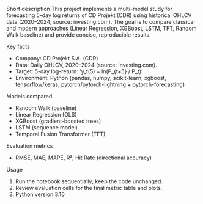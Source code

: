 Short description 
This project implements a multi-model study for forecasting 5-day log returns of CD Projekt (CDR) using historical OHLCV data (2020–2024, source: investing.com). The goal is to compare classical and modern approaches (Linear Regression, XGBoost, LSTM, TFT, Random Walk baseline) and provide concise, reproducible results.

Key facts
- Company: CD Projekt S.A. (CDR)  
- Data: Daily OHLCV, 2020–2024 (source: investing.com).  
- Target: 5-day log-return: 'y_t(5) = ln(P_{t+5} / P_t)'  
- Environment: Python (pandas, numpy, scikit-learn, xgboost, tensorflow/keras, pytorch/pytorch-lightning + pytorch-forecasting)

Models compared
- Random Walk (baseline)  
- Linear Regression (OLS)  
- XGBoost (gradient-boosted trees)  
- LSTM (sequence model)  
- Temporal Fusion Transformer (TFT)

Evaluation metrics
- RMSE, MAE, MAPE, R², Hit Rate (directional accuracy)

Usage
1. Run the notebook sequentially; keep the code unchanged.  
2. Review evaluation cells for the final metric table and plots.  
3. Python version 3.10

